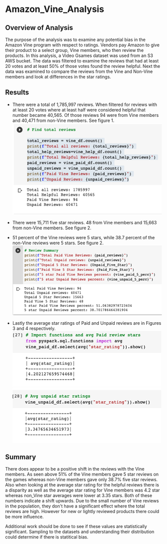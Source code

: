 # Amazon_Vine_Analysis

## Overview of Analysis
The purpose of the analysis was to examine any potential bias in the Amazon Vine program with respect to ratings.  Vendors pay Amazon to give their product to a select group, Vine members, who then review the products.  In this analysis, a Video Gsames dataset was used from an S3 AWS bucket.  The data was filtered to examine the reviews that had at least 20 votes and at least 50% of those votes found the review helpful.  Next the data was examined to compare the reviews from the Vine and Non-Vine members and look at differences in the star ratings.  

## Results

- There were a total of 1,785,997 reviews.  When filtered for reviews with at least 20 votes where at least half were considered helpful that number became 40,565.  Of those reviews 94 were from Vine members and 40,471 from non-Vine members.  See figure 1.
![Figure 1 Review Count](Figures/figure_1.png)

- There were 15,711 five star reviews.  48 from Vine members and 15,663 from non-Vine members.  See figure 2.
- 51 percent of the Vine reviews were 5 stars, while 38.7 percent of the non-Vine reviews were 5 stars.  See figure 2.
![Figure 2 5-star comparison](Figures/figure_2.png)
- Lastly the average star ratings of Paid and Unpaid reviews are in Figures 3 and 4 respectively.
![Figure 3 Average Star rating Vine Reviews](Figures/figure_3.png)
![Figure 4 Average Star rating Non- Vine reviews](Figures/figure_4.png)

## Summary

There does appear to be a positive shift in the reviews with the Vine members.  As seen above 51% of the Vine members gave 5 star reviews on the games whereas non-Vine members gave only 38.7% five star reviews.  Also when looking at the average star rating for the helpful reviews there is a disparity as well as the average star rating for Vine members was 4.2 star whereas non_Vine star averages were lower at 3.35 stars.  Both of these numbers indicate a shift upwards.  Due to the small number of Vine reviews in the population, they don't have a significant effect where the total reviews are high.  However for new or lightly reviewed products there could be more influence.

Additional work should be done to see if these values are statistically significant.  Sampling to the datasets and understanding their distribution could determine if there is statitical bias.